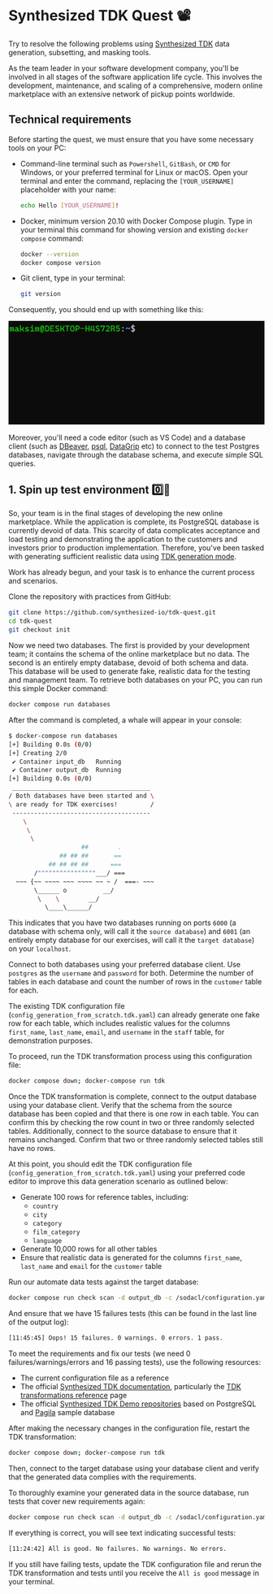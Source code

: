 # Synthesized TDK Quest 📽️

Try to resolve the following problems using [Synthesized TDK](https://docs.synthesized.io/tdk/latest/) data generation, subsetting, and masking tools.

As the team leader in your software development company, you'll be involved in all stages of the software application life cycle. This involves the development, maintenance, and scaling of a comprehensive, modern online marketplace with an extensive network of pickup points worldwide.

## Technical requirements

Before starting the quest, we must ensure that you have some necessary tools on your PC:

- Command-line terminal such as `Powershell`, `GitBash`, or `CMD` for Windows, or your preferred terminal for Linux or macOS. Open your terminal and enter the command, replacing the `[YOUR_USERNAME]` placeholder with your name:
    
    ```bash
    echo Hello [YOUR_USERNAME]!
    ```
    
- Docker, minimum version 20.10 with Docker Compose plugin. Type in your terminal this command for showing version and existing `docker compose` command:
    
    ```bash
    docker --version
    docker compose version
    ```
    
- Git client, type in your terminal:
    
    ```bash
    git version
    ```

Consequently, you should end up with something like this:

![check-tools-version.gif](images/check-tools-version.gif)

Moreover, you'll need a code editor (such as VS Code) and a database client (such as [DBeaver](https://dbeaver.io/download/), [psql](https://www.postgresql.org/docs/current/app-psql.html), [DataGrip](https://www.jetbrains.com/datagrip/) etc) to connect to the test Postgres databases, navigate through the database schema, and execute simple SQL queries.

## 1. Spin up test environment 0️⃣🧪

So, your team is in the final stages of developing the new online marketplace. While the application is complete, its PostgreSQL database is currently devoid of data. This scarcity of data complicates acceptance and load testing and demonstrating the application to the customers and investors prior to production implementation. Therefore, you've been tasked with generating sufficient realistic data using [TDK generation mode](https://docs.synthesized.io/tdk/latest/user_guide/tutorial/generation).

Work has already begun, and your task is to enhance the current process and scenarios.

Clone the repository with practices from GitHub:

```bash
git clone https://github.com/synthesized-io/tdk-quest.git
cd tdk-quest
git checkout init
```

Now we need two databases. The first is provided by your development team; it contains the schema of the online marketplace but no data. The second is an entirely empty database, devoid of both schema and data. This database will be used to generate fake, realistic data for the testing and management team. To retrieve both databases on your PC, you can run this simple Docker command:

```bash
docker compose run databases
```

After the command is completed, a whale will appear in your console:

```bash
$ docker-compose run databases
[+] Building 0.0s (0/0)                                                                               docker:default
[+] Creating 2/0
 ✔ Container input_db   Running                                                                                 0.0s
 ✔ Container output_db  Running                                                                                 0.0s
[+] Building 0.0s (0/0)                                                                               docker:default
 ______________________________________
/ Both databases have been started and \
\ are ready for TDK exercises!         /
 --------------------------------------
    \
     \
      \
                    ##        .
              ## ## ##       ==
           ## ## ## ##      ===
       /""""""""""""""""___/ ===
  ~~~ {~~ ~~~~ ~~~ ~~~~ ~~ ~ /  ===- ~~~
       \______ o          __/
        \    \        __/
          \____\______/
```

This indicates that you have two databases running on ports `6000` (a database with schema only, will call it the `source database`) and `6001` (an entirely empty database for our exercises, will call it the `target database`) on your `localhost`.

Connect to both databases using your preferred database client. Use `postgres` as the `username` and `password` for both. Determine the number of tables in each database and count the number of rows in the `customer` table for each.

The existing TDK configuration file (`config_generation_from_scratch.tdk.yaml`) can already generate one fake row for each table, which includes realistic values for the columns `first_name`, `last_name`, `email`, and `username` in the `staff` table, for demonstration purposes.

To proceed, run the TDK transformation process using this configuration file:

```bash
docker compose down; docker-compose run tdk
```

Once the TDK transformation is complete, connect to the output database using your database client. Verify that the schema from the source database has been copied and that there is one row in each table. You can confirm this by checking the row count in two or three randomly selected tables. Additionally, connect to the source database to ensure that it remains unchanged. Confirm that two or three randomly selected tables still have no rows.

At this point, you should edit the TDK configuration file (`config_generation_from_scratch.tdk.yaml`) using your preferred code editor to improve this data generation scenario as outlined below:

- Generate 100 rows for reference tables, including:
    - `country`
    - `city`
    - `category`
    - `film_category`
    - `language`
- Generate 10,000 rows for all other tables
- Ensure that realistic data is generated for the columns `first_name`, `last_name` and `email` for the `customer` table

Run our automate data tests against the target database:

```bash
docker compose run check scan -d output_db -c /sodacl/configuration.yaml /sodacl/checks_for_generation_from_scratch.yaml
```

And ensure that we have 15 failures tests (this can be found in the last line of the output log):

```bash
[11:45:45] Oops! 15 failures. 0 warnings. 0 errors. 1 pass.
```

To meet the requirements and fix our tests (we need 0 failures/warnings/errors and 16 passing tests), use the following resources:

- The current configuration file as a reference
- The official [Synthesized TDK documentation](https://docs.synthesized.io/tdk/latest/), particularly the [TDK transformations reference](https://docs.synthesized.io/tdk/latest/user_guide/reference/transformations) page
- The official [Synthesized TDK Demo repositories](https://github.com/synthesized-io/tdk-demo/tree/main/postgres) based on PostgreSQL and [Pagila](https://github.com/devrimgunduz/pagila) sample database

After making the necessary changes in the configuration file, restart the TDK transformation:

```bash
docker compose down; docker-compose run tdk
```

Then, connect to the target database using your database client and verify that the generated data complies with the requirements.

To thoroughly examine your generated data in the source database, run tests that cover new requirements again:

```bash
docker compose run check scan -d output_db -c /sodacl/configuration.yaml /sodacl/checks_for_generation_from_scratch.yaml
```

If everything is correct, you will see text indicating successful tests:

```bash
[11:24:42] All is good. No failures. No warnings. No errors.
```

If you still have failing tests, update the TDK configuration file and rerun the TDK transformation and tests until you receive the `All is good` message in your terminal.
